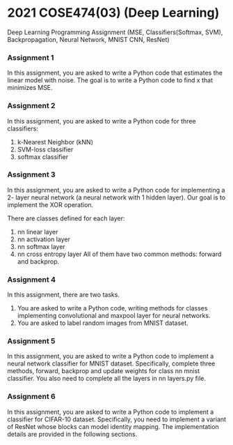# 2021 COSE474(03) (Deep Learning)
Deep Learning Programming Assignment (MSE, Classifiers(Softmax, SVM), Backpropagation, Neural Network, MNIST CNN, ResNet)

### Assignment 1
In this assignment, you are asked to write a Python code that estimates the linear model with noise. The goal is to write a Python code to find x that minimizes MSE.

### Assignment 2
In this assignment, you are asked to write a Python code for three classifiers:
1. k-Nearest Neighbor (kNN)
2. SVM-loss classifier
3. softmax classifier

### Assignment 3
In this assignment, you are asked to write a Python code for implementing a 2- layer neural network (a neural network with 1 hidden layer). Our goal is to implement the XOR operation.

There are classes defined for each layer:
1. nn linear layer
2. nn activation layer
3. nn softmax layer
4. nn cross entropy layer
All of them have two common methods: forward and backprop.

### Assignment 4
In this assignment, there are two tasks. 
1. You are asked to write a Python code, writing methods for classes implementing convolutional and maxpool layer for neural networks.
2. You are asked to label random images from MNIST dataset.

### Assignment 5
In this assignment, you are asked to write a Python code to implement a neural network classifier for MNIST dataset. Specifically, complete three methods, forward, backprop and update weights for class nn mnist classifier. You also need to complete all the layers in nn layers.py file.

### Assignment 6
In this assignment, you are asked to write a Python code to implement a classifier for CIFAR-10 dataset. Specifically, you need to implement a variant of ResNet whose blocks can model identity mapping. The implementation details are provided in the following sections.
